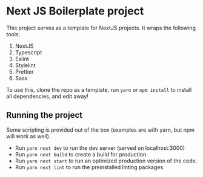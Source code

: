 # Next JS Boilerplate project

This project serves as a template for NextJS projects. It wraps the following tools:

1. NextJS
2. Typescript
3. Eslint
4. Stylelint
5. Prettier
6. Sass

To use this, clone the repo as a template, run `yarn` or `npm install` to install all dependencies, and edit away!

## Running the project
Some scripting is provided out of the box (examples are with yarn, but npm will work as well).

- Run `yarn next dev` to run the dev server (served on localhost:3000)
- Run `yarn next build` to create a build for production.
- Run `yarn next start` to run an optimized production version of the code.
- Run `yarn next lint` to run the preinstalled linting packages.